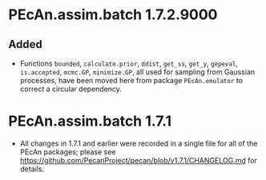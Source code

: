 # PEcAn.assim.batch 1.7.2.9000

## Added
* Functions `bounded`, `calculate.prior`, `ddist`, `get_ss`, `get_y`, `gepeval`, `is.accepted`, `mcmc.GP`, `minimize.GP`, all used for sampling from Gaussian processes, have been moved here from package `PEcAn.emulator` to correct a circular dependency.

# PEcAn.assim.batch 1.7.1

* All changes in 1.7.1 and earlier were recorded in a single file for all of the PEcAn packages; please see https://github.com/PecanProject/pecan/blob/v1.7.1/CHANGELOG.md for details.
